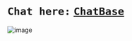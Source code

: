 # `Chat here:` [`ChatBase`](https://www.chatbase.co/chatbot-iframe/cj8-h1spWC3gfNi97nW5v)

![image](https://github.com/user-attachments/assets/e5ebefb4-7423-48a8-bdc5-36ff8e03d485)
